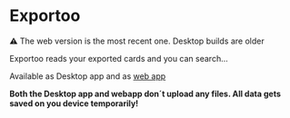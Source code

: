 # Exportoo

:warning: The web version is the most recent one. Desktop builds are older

Exportoo reads your exported cards and you can search...

Available as Desktop app and as [web app](https://exportoo.merz.dev)

**Both the Desktop app and webapp don´t upload any files. All data gets saved on you device temporarily!**